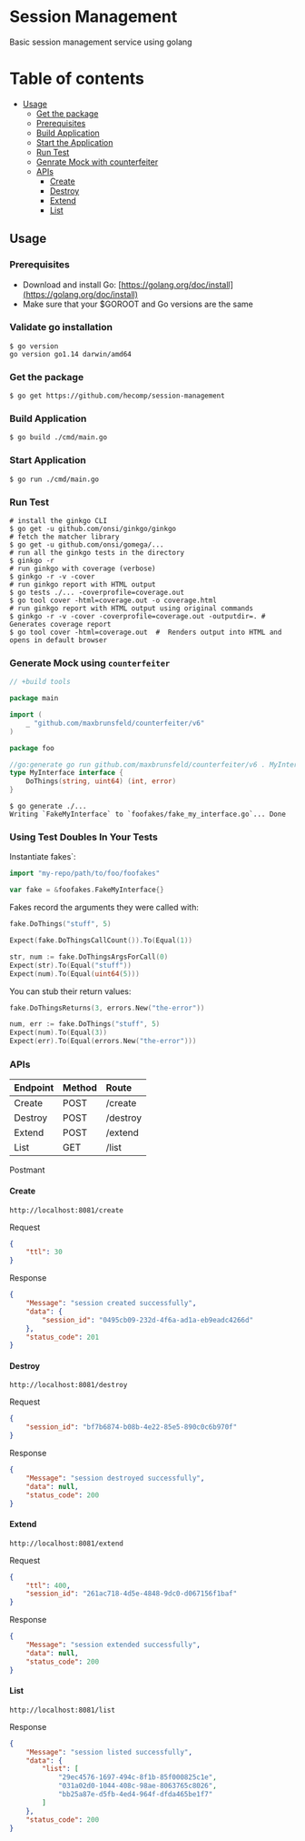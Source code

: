# Session Management

Basic session management service using golang

# Table of contents
  * [Usage](#usage)
    + [Get the package](#get-the-package)
    + [Prerequisites](#prerequisites)
    + [Build Application](#build-application)
    + [Start the Application](#start-application)
    + [Run Test](#run-test)
    + [Genrate Mock with counterfeiter](#generate-mock-using-counterfeiter)
    + [APIs](#apis)
        * [Create](#create)
        * [Destroy](#destroy)
        * [Extend](#extend)
        * [List](#list)
    
    
    
## Usage
### Prerequisites
* Download and install Go: [https://golang.org/doc/install](https://golang.org/doc/install)
* Make sure that your $GOROOT and Go versions are the same

### Validate go installation 
```shell script
$ go version
go version go1.14 darwin/amd64
```

### Get the package 
```shell script
$ go get https://github.com/hecomp/session-management
```

### Build Application
```shell script
$ go build ./cmd/main.go
```

### Start Application
```shell script
$ go run ./cmd/main.go
```

### Run Test
```shell script
# install the ginkgo CLI
$ go get -u github.com/onsi/ginkgo/ginkgo 
# fetch the matcher library
$ go get -u github.com/onsi/gomega/...    
# run all the ginkgo tests in the directory
$ ginkgo -r
# run ginkgo with coverage (verbose)
$ ginkgo -r -v -cover
# run ginkgo report with HTML output
$ go tests ./... -coverprofile=coverage.out
$ go tool cover -html=coverage.out -o coverage.html
# run ginkgo report with HTML output using original commands
$ ginkgo -r -v -cover -coverprofile=coverage.out -outputdir=. # Generates coverage report
$ go tool cover -html=coverage.out  #  Renders output into HTML and opens in default browser
```

### Generate Mock using `counterfeiter`

```go
// +build tools

package main

import (
	_ "github.com/maxbrunsfeld/counterfeiter/v6"
)
```

```go
package foo

//go:generate go run github.com/maxbrunsfeld/counterfeiter/v6 . MyInterface
type MyInterface interface {
	DoThings(string, uint64) (int, error)
}
```

```shell script
$ go generate ./...
Writing `FakeMyInterface` to `foofakes/fake_my_interface.go`... Done
```

### Using Test Doubles In Your Tests

Instantiate fakes`:

```go
import "my-repo/path/to/foo/foofakes"

var fake = &foofakes.FakeMyInterface{}
```

Fakes record the arguments they were called with:

```go
fake.DoThings("stuff", 5)

Expect(fake.DoThingsCallCount()).To(Equal(1))

str, num := fake.DoThingsArgsForCall(0)
Expect(str).To(Equal("stuff"))
Expect(num).To(Equal(uint64(5)))
```

You can stub their return values:

```go
fake.DoThingsReturns(3, errors.New("the-error"))

num, err := fake.DoThings("stuff", 5)
Expect(num).To(Equal(3))
Expect(err).To(Equal(errors.New("the-error")))
```

### APIs
| Endpoint | Method | Route     |
| :--------| :------| :---------|
| Create   | POST    | /create  |
| Destroy  | POST    | /destroy |
| Extend   | POST   | /extend   |
| List     | GET   | /list      |

Postmant

#### Create

```
http://localhost:8081/create
```
Request
```json
{
    "ttl": 30
}
```
Response
```json
{
    "Message": "session created successfully",
    "data": {
        "session_id": "0495cb09-232d-4f6a-ad1a-eb9eadc4266d"
    },
    "status_code": 201
}
```

#### Destroy

```
http://localhost:8081/destroy
```
Request
```json
{
    "session_id": "bf7b6874-b08b-4e22-85e5-890c0c6b970f"
}
```
Response
```json
{
    "Message": "session destroyed successfully",
    "data": null,
    "status_code": 200
}
```

#### Extend

```
http://localhost:8081/extend
```
Request
```json
{
    "ttl": 400,
    "session_id": "261ac718-4d5e-4848-9dc0-d067156f1baf"
}
```

Response
```json
{
    "Message": "session extended successfully",
    "data": null,
    "status_code": 200
}
```

#### List

```
http://localhost:8081/list
```
Response
```json
{
    "Message": "session listed successfully",
    "data": {
        "list": [
            "29ec4576-1697-494c-8f1b-85f000825c1e",
            "031a02d0-1044-408c-98ae-8063765c8026",
            "bb25a87e-d5fb-4ed4-964f-dfda465be1f7"
        ]
    },
    "status_code": 200
}
```